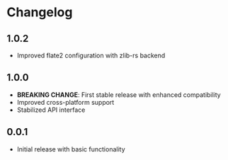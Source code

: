 # Changelog

## 1.0.2

* Improved flate2 configuration with zlib-rs backend

## 1.0.0

* **BREAKING CHANGE**: First stable release with enhanced compatibility
* Improved cross-platform support
* Stabilized API interface

## 0.0.1

* Initial release with basic functionality

